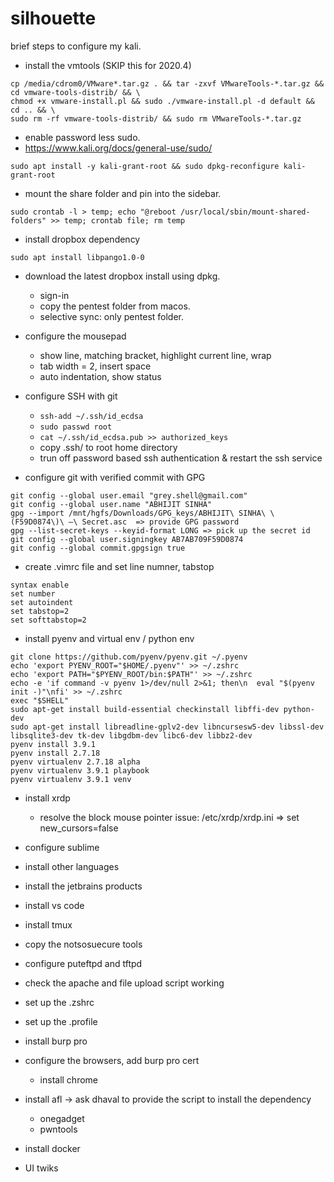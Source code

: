 # silhouette

brief steps to configure my kali.

- install the vmtools (SKIP this for 2020.4)
```
cp /media/cdrom0/VMware*.tar.gz . && tar -zxvf VMwareTools-*.tar.gz && cd vmware-tools-distrib/ && \ 
chmod +x vmware-install.pl && sudo ./vmware-install.pl -d default && cd .. && \
sudo rm -rf vmware-tools-distrib/ && sudo rm VMwareTools-*.tar.gz
```

- enable password less sudo.
- https://www.kali.org/docs/general-use/sudo/
```
sudo apt install -y kali-grant-root && sudo dpkg-reconfigure kali-grant-root
```

- mount the share folder and pin into the sidebar.
```
sudo crontab -l > temp; echo "@reboot /usr/local/sbin/mount-shared-folders" >> temp; crontab file; rm temp
```

- install dropbox dependency
```
sudo apt install libpango1.0-0
```

- download the latest dropbox install using dpkg.
  - sign-in
  - copy the pentest folder from macos.
  - selective sync: only pentest folder.

- configure the mousepad
  - show line, matching bracket, highlight current line, wrap
  - tab width = 2, insert space
  - auto indentation, show status
  
- configure SSH with git
  - `ssh-add ~/.ssh/id_ecdsa`
  - `sudo passwd root`
  - `cat ~/.ssh/id_ecdsa.pub >> authorized_keys`
  - copy .ssh/ to root home directory 
  - trun off password based ssh authentication & restart the ssh service

- configure git with verified commit with GPG
```
git config --global user.email "grey.shell@gmail.com"
git config --global user.name "ABHIJIT SINHA"
gpg --import /mnt/hgfs/Downloads/GPG_keys/ABHIJIT\ SINHA\ \(F59D0874\)\ –\ Secret.asc  => provide GPG password
gpg --list-secret-keys --keyid-format LONG => pick up the secret id
git config --global user.signingkey AB7AB709F59D0874
git config --global commit.gpgsign true      
```
- create .vimrc file and set line numner, tabstop
```
syntax enable
set number
set autoindent
set tabstop=2
set softtabstop=2
```

- install pyenv and virtual env / python env
```
git clone https://github.com/pyenv/pyenv.git ~/.pyenv
echo 'export PYENV_ROOT="$HOME/.pyenv"' >> ~/.zshrc
echo 'export PATH="$PYENV_ROOT/bin:$PATH"' >> ~/.zshrc
echo -e 'if command -v pyenv 1>/dev/null 2>&1; then\n  eval "$(pyenv init -)"\nfi' >> ~/.zshrc       
exec "$SHELL"
sudo apt-get install build-essential checkinstall libffi-dev python-dev
sudo apt-get install libreadline-gplv2-dev libncursesw5-dev libssl-dev libsqlite3-dev tk-dev libgdbm-dev libc6-dev libbz2-dev
pyenv install 3.9.1  
pyenv install 2.7.18
pyenv virtualenv 2.7.18 alpha
pyenv virtualenv 3.9.1 playbook
pyenv virtualenv 3.9.1 venv

```

- install xrdp
  - resolve the block mouse pointer issue: /etc/xrdp/xrdp.ini => set new_cursors=false
  
- configure sublime
  

- install other languages
- install the jetbrains products
- install vs code
- install tmux
- copy the notsosuecure tools
- configure puteftpd and tftpd
- check the apache and file upload script working
- set up the .zshrc
- set up the .profile
- install burp pro
- configure the browsers, add burp pro cert
  - install chrome

- install afl -> ask dhaval to provide the script to install the dependency
  - onegadget
  - pwntools
 
- install docker
- UI twiks
 



